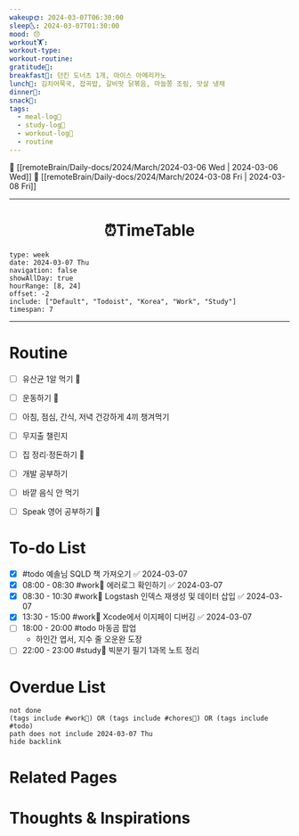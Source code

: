 ```yaml
---
wakeup🌞: 2024-03-07T06:30:00
sleep🌜: 2024-03-07T01:30:00
mood: 😞
workout🏋️: 
workout-type: 
workout-routine: 
gratitude🙏: 
breakfast🍳: 던킨 도너츠 1개, 아이스 아메리카노
lunch🍚: 김치어묵국, 잡곡밥, 갈비맛 닭볶음, 마늘쫑 조림, 맛살 냉채
dinner🥗: 
snack🍬: 
tags:
  - meal-log📝
  - study-log📓
  - workout-log💪
  - routine
---
```


🔺 [[remoteBrain/Daily-docs/2024/March/2024-03-06 Wed | 2024-03-06 Wed]]
🔻 [[remoteBrain/Daily-docs/2024/March/2024-03-08 Fri | 2024-03-08 Fri]]
___
<h1> <center>⏰TimeTable </center> </h1>

```gEvent
type: week
date: 2024-03-07 Thu
navigation: false
showAllDay: true
hourRange: [8, 24]
offset: -2
include: ["Default", "Todoist", "Korea", "Work", "Study"]
timespan: 7
```

--- 


# Routine 

- [ ] 유산균 1알 먹기 🔼 
- [ ] 운동하기 🔼
- [ ] 아침, 점심, 간식, 저녁 건강하게 4끼 챙겨먹기
- [ ] 무지출 챌린지 
- [ ] 집 정리·정돈하기 🔼
- [ ] 개발 공부하기
- [ ] 바깥 음식 안 먹기 
- [ ] Speak 영어 공부하기 🔼 


# To-do List

- [x] #todo 예솔님 SQLD 책 가져오기 ✅ 2024-03-07
- [x] 08:00 - 08:30 #work💼 에러로그 확인하기 ✅ 2024-03-07
- [x] 08:30 - 10:30 #work💼 Logstash 인덱스 재생성 및 데이터 삽입 ✅ 2024-03-07
- [x] 13:30 - 15:00 #work💼 Xcode에서 이지페이 디버깅 ✅ 2024-03-07
- [ ] 18:00 - 20:00 #todo 마동곰 팝업 
	- 하인간 엽서, 지수 줄 오운완 도장
- [ ] 22:00 - 23:00 #study📓 빅분기 필기 1과목 노트 정리

# Overdue List
```tasks
not done
(tags include #work💼) OR (tags include #chores🧺) OR (tags include #todo)
path does not include 2024-03-07 Thu
hide backlink
```

# Related Pages



# Thoughts & Inspirations

